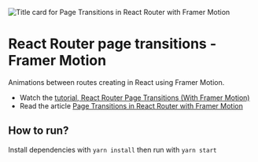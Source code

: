 ![Title card for Page Transitions in React Router with Framer Motion](https://res.cloudinary.com/practicaldev/image/fetch/s--v5EC4lHq--/c_imagga_scale,f_auto,fl_progressive,h_420,q_auto,w_1000/https://thepracticaldev.s3.amazonaws.com/i/ua6715r0mc4d4grqpch8.png)

# React Router page transitions - Framer Motion

Animations between routes creating in React using Framer Motion.

- Watch the [tutorial, React Router Page Transitions (With Framer Motion)](https://www.youtube.com/watch?v=qJt-FtzJ5fo)
- Read the article [Page Transitions in React Router with Framer Motion](https://blog.sethcorker.com/page-transitions-in-react-router-with-framer-motion/)

## How to run?

Install dependencies with `yarn install` then run with `yarn start`